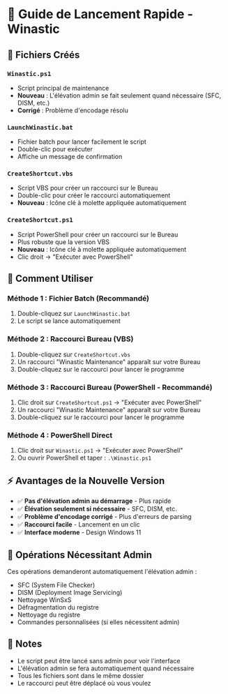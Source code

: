# 🚀 Guide de Lancement Rapide - Winastic

## 📁 Fichiers Créés

### `Winastic.ps1`
- Script principal de maintenance
- **Nouveau** : L'élévation admin se fait seulement quand nécessaire (SFC, DISM, etc.)
- **Corrigé** : Problème d'encodage résolu

### `LaunchWinastic.bat`
- Fichier batch pour lancer facilement le script
- Double-clic pour exécuter
- Affiche un message de confirmation

### `CreateShortcut.vbs`
- Script VBS pour créer un raccourci sur le Bureau
- Double-clic pour créer le raccourci automatiquement
- **Nouveau** : Icône clé à molette appliquée automatiquement

### `CreateShortcut.ps1`
- Script PowerShell pour créer un raccourci sur le Bureau
- Plus robuste que la version VBS
- **Nouveau** : Icône clé à molette appliquée automatiquement
- Clic droit → "Exécuter avec PowerShell"

## 🎯 Comment Utiliser

### Méthode 1 : Fichier Batch (Recommandé)
1. Double-cliquez sur `LaunchWinastic.bat`
2. Le script se lance automatiquement

### Méthode 2 : Raccourci Bureau (VBS)
1. Double-cliquez sur `CreateShortcut.vbs`
2. Un raccourci "Winastic Maintenance" apparaît sur votre Bureau
3. Double-cliquez sur le raccourci pour lancer le programme

### Méthode 3 : Raccourci Bureau (PowerShell - Recommandé)
1. Clic droit sur `CreateShortcut.ps1` → "Exécuter avec PowerShell"
2. Un raccourci "Winastic Maintenance" apparaît sur votre Bureau
3. Double-cliquez sur le raccourci pour lancer le programme

### Méthode 4 : PowerShell Direct
1. Clic droit sur `Winastic.ps1` → "Exécuter avec PowerShell"
2. Ou ouvrir PowerShell et taper : `.\Winastic.ps1`

## ⚡ Avantages de la Nouvelle Version

- ✅ **Pas d'élévation admin au démarrage** - Plus rapide
- ✅ **Élévation seulement si nécessaire** - SFC, DISM, etc.
- ✅ **Problème d'encodage corrigé** - Plus d'erreurs de parsing
- ✅ **Raccourci facile** - Lancement en un clic
- ✅ **Interface moderne** - Design Windows 11

## 🔧 Opérations Nécessitant Admin

Ces opérations demanderont automatiquement l'élévation admin :
- SFC (System File Checker)
- DISM (Deployment Image Servicing)
- Nettoyage WinSxS
- Défragmentation du registre
- Nettoyage du registre
- Commandes personnalisées (si elles nécessitent admin)

## 📝 Notes

- Le script peut être lancé sans admin pour voir l'interface
- L'élévation admin se fera automatiquement quand nécessaire
- Tous les fichiers sont dans le même dossier
- Le raccourci peut être déplacé où vous voulez
